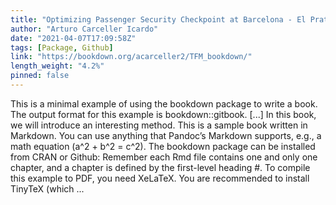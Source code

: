 ```yaml
---
title: "Optimizing Passenger Security Checkpoint at Barcelona - El Prat Airport using Lean Six Sigma"
author: "Arturo Carceller Icardo"
date: "2021-04-07T17:09:58Z"
tags: [Package, Github]
link: "https://bookdown.org/acarceller2/TFM_bookdown/"
length_weight: "4.2%"
pinned: false
---
```


This is a minimal example of using the bookdown package to write a book. The output format for this example is bookdown::gitbook. [...] In this book, we will introduce an interesting
method. This is a sample book written in Markdown. You can use anything that Pandoc’s Markdown supports, e.g., a math equation \(a^2 + b^2 = c^2\). The bookdown package can be installed from CRAN or Github: Remember each Rmd file contains one and only one chapter, and a chapter is defined by the first-level heading #. To compile this example to PDF, you need XeLaTeX. You are recommended to install TinyTeX (which ...
